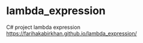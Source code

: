 # lambda_expression
C# project lambda expression
https://farihakabirkhan.github.io/lambda_expression/
